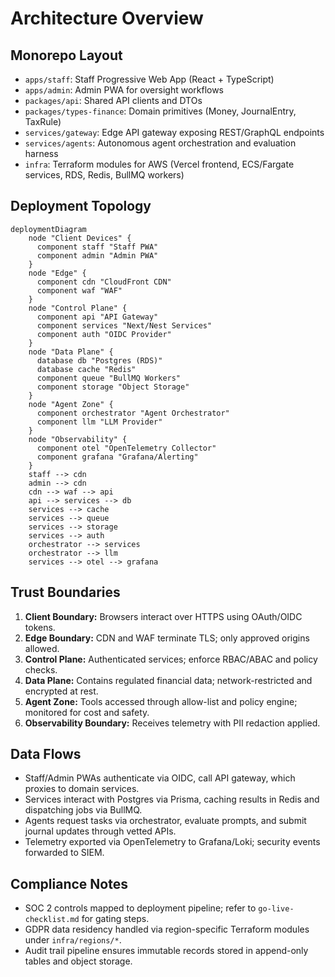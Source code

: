# Architecture Overview

## Monorepo Layout
- `apps/staff`: Staff Progressive Web App (React + TypeScript)
- `apps/admin`: Admin PWA for oversight workflows
- `packages/api`: Shared API clients and DTOs
- `packages/types-finance`: Domain primitives (Money, JournalEntry, TaxRule)
- `services/gateway`: Edge API gateway exposing REST/GraphQL endpoints
- `services/agents`: Autonomous agent orchestration and evaluation harness
- `infra`: Terraform modules for AWS (Vercel frontend, ECS/Fargate services, RDS, Redis, BullMQ workers)

## Deployment Topology
```mermaid
deploymentDiagram
    node "Client Devices" {
      component staff "Staff PWA"
      component admin "Admin PWA"
    }
    node "Edge" {
      component cdn "CloudFront CDN"
      component waf "WAF"
    }
    node "Control Plane" {
      component api "API Gateway"
      component services "Next/Nest Services"
      component auth "OIDC Provider"
    }
    node "Data Plane" {
      database db "Postgres (RDS)"
      database cache "Redis"
      component queue "BullMQ Workers"
      component storage "Object Storage"
    }
    node "Agent Zone" {
      component orchestrator "Agent Orchestrator"
      component llm "LLM Provider"
    }
    node "Observability" {
      component otel "OpenTelemetry Collector"
      component grafana "Grafana/Alerting"
    }
    staff --> cdn
    admin --> cdn
    cdn --> waf --> api
    api --> services --> db
    services --> cache
    services --> queue
    services --> storage
    services --> auth
    orchestrator --> services
    orchestrator --> llm
    services --> otel --> grafana
```

## Trust Boundaries
1. **Client Boundary:** Browsers interact over HTTPS using OAuth/OIDC tokens.
2. **Edge Boundary:** CDN and WAF terminate TLS; only approved origins allowed.
3. **Control Plane:** Authenticated services; enforce RBAC/ABAC and policy checks.
4. **Data Plane:** Contains regulated financial data; network-restricted and encrypted at rest.
5. **Agent Zone:** Tools accessed through allow-list and policy engine; monitored for cost and safety.
6. **Observability Boundary:** Receives telemetry with PII redaction applied.

## Data Flows
- Staff/Admin PWAs authenticate via OIDC, call API gateway, which proxies to domain services.
- Services interact with Postgres via Prisma, caching results in Redis and dispatching jobs via BullMQ.
- Agents request tasks via orchestrator, evaluate prompts, and submit journal updates through vetted APIs.
- Telemetry exported via OpenTelemetry to Grafana/Loki; security events forwarded to SIEM.

## Compliance Notes
- SOC 2 controls mapped to deployment pipeline; refer to `go-live-checklist.md` for gating steps.
- GDPR data residency handled via region-specific Terraform modules under `infra/regions/*`.
- Audit trail pipeline ensures immutable records stored in append-only tables and object storage.
